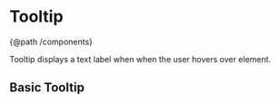 # Tooltip
{@path /components}

Tooltip displays a text label when when the user hovers over element.

<h2 [lyTyp]="'display1'" gutter>Basic Tooltip</h2>
<demo-view path="docs/components/tooltip-demo/basic-tooltip">
  <aui-basic-tooltip></aui-basic-tooltip>
</demo-view>

